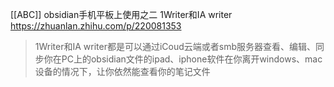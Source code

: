[[ABC]]
obsidian手机平板上使用之二 1Writer和IA writer
https://zhuanlan.zhihu.com/p/220081353

>1Writer和IA writer都是可以通过iCoud云端或者smb服务器查看、编辑、同步你在PC上的obsidian文件的ipad、iphone软件在你离开windows、mac设备的情况下，让你依然能查看你的笔记文件